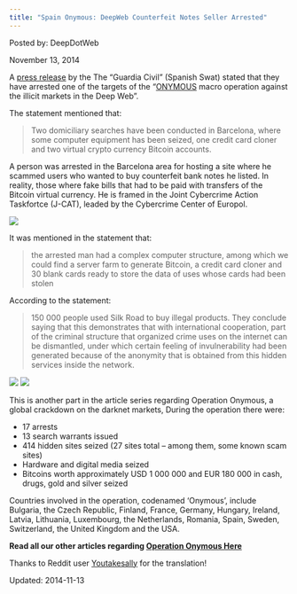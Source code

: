 ```yaml
---
title: "Spain Onymous: DeepWeb Counterfeit Notes Seller Arrested"
---
```


Posted by: DeepDotWeb

<span>November 13, 2014</span>

<p>A <a href="http://www.guardiacivil.es/es/prensa/noticias/5146.html">press release</a> by the The &#8220;Guardia Civil&#8221; (Spanish Swat) stated that they have arrested one of the targets of the &#8220;<a href="tag/operation-onymous/">ONYMOUS</a> macro operation against the illicit markets in the Deep Web&#8221;.</p>
<p>The statement mentioned that:</p>
<blockquote><p>Two domiciliary searches have been conducted in Barcelona, where some computer equipment has been seized, one credit card cloner and two virtual crypto currency Bitcoin accounts.</p></blockquote>
<p>A person was arrested in the Barcelona area for hosting a site where he scammed users who wanted to buy counterfeit bank notes he listed. In reality, those where fake bills that had to be paid with transfers of the Bitcoin virtual currency. He is framed in the Joint Cybercrime Action Taskfortce (J-CAT), leaded by the Cybercrime Center of Europol.</p>
<img src="https://gir.pub/deepdotweb/imgs/2014/11/spains.jpg" />

<p>It was mentioned in the statement that:</p>
<blockquote><p>the arrested man had a complex computer structure, among which we could find a server farm to generate Bitcoin, a credit card cloner and 30 blank cards ready to store the data of uses whose cards had been stolen</p></blockquote>
<p>According to the statement:</p>
<blockquote><p>150 000 people used Silk Road to buy illegal products. They conclude saying that this demonstrates that with international cooperation, part of the criminal structure that organized crime uses on the internet can be dismantled, under which certain feeling of invulnerability had been generated because of the anonymity that is obtained from this hidden services inside the network.</p></blockquote>
<img src="https://gir.pub/deepdotweb/imgs/2014/11/spain2.jpg" />

<img src="https://gir.pub/deepdotweb/imgs/2014/11/spain3.jpg" />

<p>This is another part in the article series regarding Operation Onymous, a global crackdown on the darknet markets, During the operation there were:</p>
<ul>
<li>17 arrests</li>
<li>13 search warrants issued</li>
<li>414 hidden sites seized (27 sites total &#8211; among them, some known scam sites)</li>
<li>Hardware and digital media seized</li>
<li>Bitcoins worth approximately USD 1 000 000 and EUR 180 000 in cash, drugs, gold and silver seized</li>
</ul>
<p>Countries involved in the operation, codenamed ‘Onymous’, include Bulgaria, the Czech Republic, Finland, France, Germany, Hungary, Ireland, Latvia, Lithuania, Luxembourg, the Netherlands, Romania, Spain, Sweden, Switzerland, the United Kingdom and the USA.</p>
<p><strong>Read all our other articles regarding <a href="tag/silkroad2bust/">Operation Onymous Here</a></strong></p>
<p>Thanks to Reddit user <a href="http://www.reddit.com/user/youtakesally">Youtakesally</a> for the translation!</p>

Updated: 2014-11-13
    
